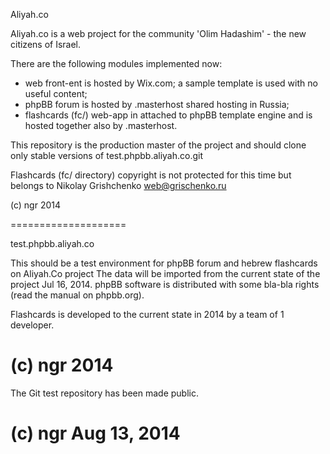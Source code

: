 Aliyah.co

Aliyah.co is a web project for the community 'Olim Hadashim' - the new citizens of Israel.

There are the following modules implemented now:
- web front-ent is hosted by Wix.com; a sample template is used with no useful content;
- phpBB forum is hosted by .masterhost shared hosting in Russia;
- flashcards (fc/) web-app in attached to phpBB template engine and is hosted together also by .masterhost.

This repository is the production master of the project and should clone only stable versions of test.phpbb.aliyah.co.git

Flashcards (fc/ directory) copyright is not protected for this time but belongs to Nikolay Grishchenko web@grischenko.ru

(c) ngr 2014

====================

test.phpbb.aliyah.co

This should be a test environment for phpBB forum and hebrew flashcards on Aliyah.Co project
The data will be imported from the current state of the project Jul 16, 2014.
phpBB software is distributed with some bla-bla rights (read the manual on phpbb.org).

Flashcards is developed to the current state in 2014 by a team of 1 developer.

(c) ngr 2014
====================

The Git test repository has been made public.

(c) ngr Aug 13, 2014
====================

